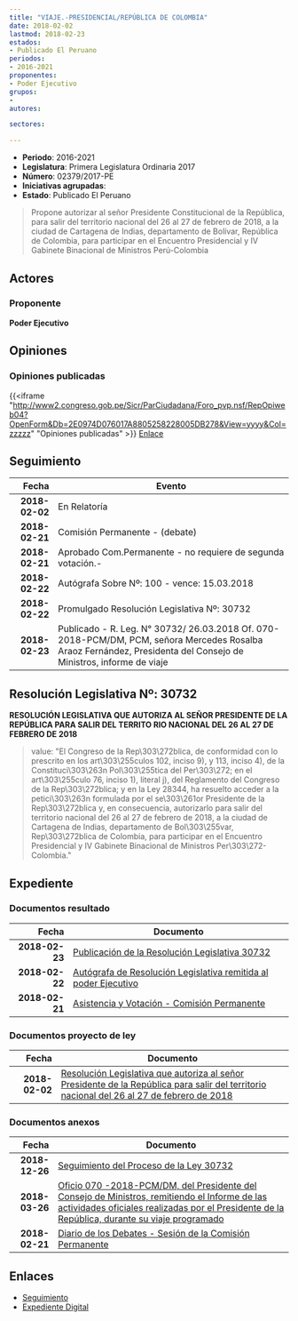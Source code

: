 ```yaml
---
title: "VIAJE.-PRESIDENCIAL/REPÚBLICA DE COLOMBIA"
date: 2018-02-02
lastmod: 2018-02-23
estados:
- Publicado El Peruano
periodos:
- 2016-2021
proponentes:
- Poder Ejecutivo
grupos:
- 
autores:

sectores:

---
```

- **Periodo**: 2016-2021
- **Legislatura**: Primera Legislatura Ordinaria 2017
- **Número**: 02379/2017-PE
- **Iniciativas agrupadas**: 
- **Estado**: Publicado El Peruano

> Propone autorizar al señor Presidente Constitucional de la República, para salir del territorio nacional del 26 al 27 de febrero de 2018, a la ciudad de Cartagena de Indias, departamento de Bolívar, República de Colombia, para participar en el Encuentro Presidencial y IV Gabinete Binacional de Ministros Perú-Colombia


## Actores

### Proponente

**Poder Ejecutivo**

## Opiniones

### Opiniones publicadas

{{<iframe "http://www2.congreso.gob.pe/Sicr/ParCiudadana/Foro_pvp.nsf/RepOpiweb04?OpenForm&Db=2E0974D076017A8805258228005DB278&View=yyyy&Col=zzzzz" "Opiniones publicadas" >}}
[Enlace](http://www2.congreso.gob.pe/Sicr/ParCiudadana/Foro_pvp.nsf/RepOpiweb04?OpenForm&Db=2E0974D076017A8805258228005DB278&View=yyyy&Col=zzzzz)


## Seguimiento

| Fecha | Evento |
|------:|--------|
| **2018-02-02** | En Relatoría |
| **2018-02-21** | Comisión Permanente - (debate) |
| **2018-02-21** | Aprobado Com.Permanente - no requiere de segunda votación.- |
| **2018-02-22** | Autógrafa Sobre Nº: 100 - vence: 15.03.2018 |
| **2018-02-22** | Promulgado Resolución Legislativa Nº: 30732 |
| **2018-02-23** | Publicado - R. Leg. N° 30732/ 26.03.2018 Of. 070-2018-PCM/DM, PCM, señora Mercedes Rosalba Araoz Fernández, Presidenta del Consejo de Ministros, informe de viaje |

## Resolución Legislativa Nº: 30732

**RESOLUCIÓN LEGISLATIVA QUE AUTORIZA AL SEÑOR PRESIDENTE DE LA REPÚBLICA PARA SALIR DEL TERRITO RIO NACIONAL DEL 26 AL 27 DE FEBRERO DE 2018**

> value: "El Congreso de la Rep\303\272blica, de conformidad con lo prescrito en los art\303\255culos 102, inciso 9), y 113, inciso 4), de la Constituci\303\263n Pol\303\255tica del Per\303\272; en el art\303\255culo 76, inciso 1), literal j), del Reglamento del Congreso de la Rep\303\272blica; y en la Ley 28344, ha resuelto acceder a la petici\303\263n formulada por el se\303\261or Presidente de la Rep\303\272blica y, en consecuencia, autorizarlo para salir del territorio nacional del 26 al 27 de febrero de 2018, a la ciudad de Cartagena de Indias, departamento de Bol\303\255var, Rep\303\272blica de Colombia, para participar en el Encuentro Presidencial y IV Gabinete Binacional de Ministros Per\303\272-Colombia."


## Expediente

### Documentos resultado

| Fecha | Documento |
|------:|-----------|
| **2018-02-23** | [Publicación de la Resolución Legislativa 30732](http://www.leyes.congreso.gob.pe/Documentos/2016_2021/ADLP/Normas_Legales/30732-RLG.pdf) |
| **2018-02-22** | [Autógrafa de Resolución Legislativa remitida al poder Ejecutivo](http://www.leyes.congreso.gob.pe/Documentos/2016_2021/ADLP/Texto_Aprobado/AU0237920180222.pdf) |
| **2018-02-21** | [Asistencia y Votación - Comisión Permanente](http://www.leyes.congreso.gob.pe/Documentos/2016_2021/Asistencia_y_Votacion/Proyectos_de_Ley/AVCP0237920180221.pdf) |

### Documentos proyecto de ley

| Fecha | Documento |
|------:|-----------|
| **2018-02-02** | [Resolución Legislativa que autoriza al señor Presidente de la República para salir del territorio nacional del 26 al 27 de febrero de 2018](http://www.leyes.congreso.gob.pe/Documentos/2016_2021/Proyectos_de_Ley_y_de_Resoluciones_Legislativas/PL0237920180202.pdf) |

### Documentos anexos

| Fecha | Documento |
|------:|-----------|
| **2018-12-26** | [Seguimiento del Proceso de la Ley 30732](http://www.leyes.congreso.gob.pe/Documentos/2016_2021/Seguimiento_de_Proyectos_de_Ley/02379PL20181226.pdf) |
| **2018-03-26** | [Oficio 070 -2018-PCM/DM, del Presidente del Consejo de Ministros, remitiendo el Informe de las actividades oficiales realizadas por el Presidente de la República, durante su viaje programado](http://www.leyes.congreso.gob.pe/Documentos/2016_2021/Oficios/Poder_Ejecutivo/OFICIO-070-2018-PCM-DM.pdf) |
| **2018-02-21** | [Diario de los Debates - Sesión de la Comisión Permanente](http://www.leyes.congreso.gob.pe/Documentos/2016_2021/ADLP/Diario_Debates/30732-TDD.pdf) |

## Enlaces

- [Seguimiento](http://www2.congreso.gob.pe/Sicr/TraDocEstProc/CLProLey2016.nsf/f7fff46988ca05b1052578e100829cc7/9dc12adbf8c83df7052582280058f6c5?OpenDocument)
- [Expediente Digital](http://www2.congreso.gob.pe/Sicr/TraDocEstProc/Expvirt_2011.nsf/visbusqptramdoc1621/02379?opendocument)

